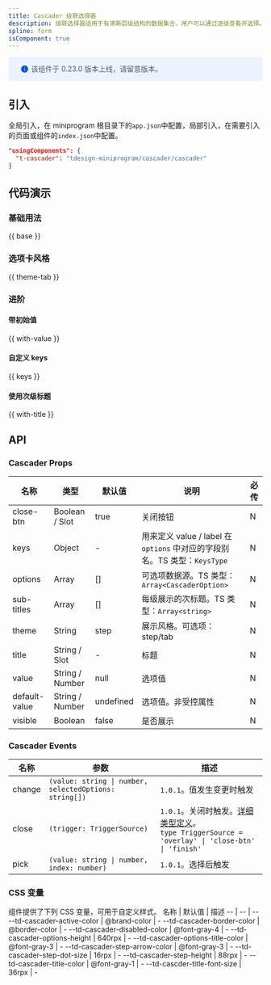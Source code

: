 ```yaml
---
title: Cascader 级联选择器
description: 级联选择器适用于有清晰层级结构的数据集合，用户可以通过逐级查看并选择。
spline: form
isComponent: true
---
```


<div style="background: #ecf2fe; display: flex; align-items: center; line-height: 20px; padding: 14px 24px; border-radius: 3px; color: #555a65">
  <svg fill="none" viewBox="0 0 16 16" width="16px" height="16px" style="margin-right: 5px">
    <path fill="#0052d9" d="M8 15A7 7 0 108 1a7 7 0 000 14zM7.4 4h1.2v1.2H7.4V4zm.1 2.5h1V12h-1V6.5z" fillOpacity="0.9"></path>
  </svg>
  该组件于 0.23.0 版本上线，请留意版本。
</div>

## 引入

全局引入，在 miniprogram 根目录下的`app.json`中配置，局部引入，在需要引入的页面或组件的`index.json`中配置。

```json
"usingComponents": {
  "t-cascader": "tdesign-miniprogram/cascader/cascader"
}
```

## 代码演示

### 基础用法

{{ base }}

### 选项卡风格

{{ theme-tab }}

### 进阶

#### 带初始值

{{ with-value }}

#### 自定义 keys

{{ keys }}

#### 使用次级标题

{{ with-title }}

## API

### Cascader Props

 名称            | 类型              | 默认值       | 说明                                                       | 必传 
---------------|-----------------|-----------|----------------------------------------------------------|----
 close-btn     | Boolean / Slot  | true      | 关闭按钮                                                     | N  
 keys          | Object          | -         | 用来定义 value / label 在 `options` 中对应的字段别名。TS 类型：`KeysType` | N  
 options       | Array           | []        | 可选项数据源。TS 类型：`Array<CascaderOption>`                     | N  
 sub-titles    | Array           | []        | 每级展示的次标题。TS 类型：`Array<string>`                           | N  
 theme         | String          | step      | 展示风格。可选项：step/tab                                        | N  
 title         | String / Slot   | -         | 标题                                                       | N  
 value         | String / Number | null      | 选项值                                                      | N  
 default-value | String / Number | undefined | 选项值。非受控属性                                                | N  
 visible       | Boolean         | false     | 是否展示                                                     | N  

### Cascader Events

 名称     | 参数                                                     | 描述                                                                                                                                                                             
--------|--------------------------------------------------------|--------------------------------------------------------------------------------------------------------------------------------------------------------------------------------
 change | `(value: string \| number, selectedOptions: string[])` | `1.0.1`。值发生变更时触发                                                                                                                                                               
 close  | `(trigger: TriggerSource)`                             | `1.0.1`。关闭时触发。[详细类型定义](https://github.com/Tencent/tdesign-miniprogram/tree/develop/src/cascader/type.ts)。<br/>`type TriggerSource = 'overlay' \| 'close-btn' \| 'finish'`<br/> 
 pick   | `(value: string \| number, index: number)`             | `1.0.1`。选择后触发                                                                                                                                                                  

### CSS 变量

组件提供了下列 CSS 变量，可用于自定义样式。
名称 | 默认值 | 描述
-- | -- | --
--td-cascader-active-color | @brand-color | -
--td-cascader-border-color | @border-color | -
--td-cascader-disabled-color | @font-gray-4 | -
--td-cascader-options-height | 640rpx | -
--td-cascader-options-title-color | @font-gray-3 | -
--td-cascader-step-arrow-color | @font-gray-3 | -
--td-cascader-step-dot-size | 16rpx | -
--td-cascader-step-height | 88rpx | -
--td-cascader-title-color | @font-gray-1 | -
--td-cascder-title-font-size | 36rpx | - 
